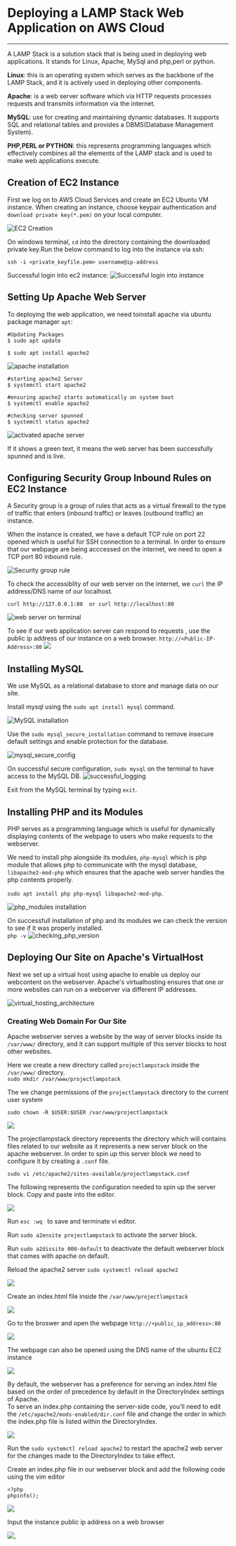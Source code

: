 # Deploying a LAMP Stack Web Application on AWS Cloud
***
A LAMP Stack is a solution stack that is being used in deploying web applications. It stands for Linux, Apache, MySql and php,perl or python. 

**Linux**: this is an operating system which serves as the backbone of the LAMP Stack, and it is actively used in deploying other components.

**Apache**: is a web server software which via HTTP requests processes requests and transmits information via the internet.

**MySQL**: use for creating and maintaining dynamic databases. It supports SQL and relational tables and provides a DBMS(Database Management System).

**PHP,PERL or PYTHON**: this represents programming languages which effectively combines all the elements of the LAMP stack and is used to make web applications execute.

## Creation of EC2 Instance
First we log on to AWS Cloud Services and create an EC2 Ubuntu VM instance. When creating an instance, choose keypair authentication and `download private key(*.pem)` on your local computer.

![EC2 Creation](./img/1.ec2_creation.png)

On windows terminal, `cd` into the directory containing the downloaded private key.Run the below command to log into the instance via ssh: <br/>

`ssh -i <private_keyfile.pem> username@ip-address`

Successful login into ec2 instance:
![Successful login into instance](./img/2.logged_into_ec2_instance.png)
## Setting Up Apache Web Server

To deploying the web application, we need toinstall apache via ubuntu package manager `apt`:
```
#Updating Packages
$ sudo apt update

$ sudo apt install apache2
```
![apache installation](./img/3.a.%20running_the_apache_installation_command.png)

```
#starting apache2 Server
$ systemctl start apache2

#ensuring apache2 starts automatically on system boot
$ systemctl enable apache2

#checking server spunned
$ systemctl status apache2
```
![activated apache server](./img/3.b.%20apache_installation_success.png)

If it shows a green text, it means the web server has been successfully spunned and is live.

## Configuring Security Group Inbound Rules on EC2 Instance
A Security group is a group of rules that acts as a virtual firewall to the type of traffic that enters (inbound traffic) or leaves (outbound traffic) an instance.

When the instance is created, we have a default TCP rule on port 22 opened which is useful for SSH connection to a terminal.
In order to ensure that our webpage are being acccessed on the internet, we need to open a TCP port 80 inbound rule.

![Security group rule ](./img/4.configuring_securitygroup_rules.png)

To check the accessiblity of our web server on the internet, we `curl` the IP address/DNS name of our localhost.
```
curl http://127.0.0.1:80  or curl http://localhost:80
```

![web server on terminal](./img/5.checking_inbound_rule_implementation.png)

To see if our web application server can respond to requests , use the public ip address of our instance on a web browser.
`http://<Public-IP-Address>:80` 
![](./img/5.a.checking_rules_config2.png)

## Installing MySQL
We use MySQL as a relational database to store and manage data on our site. 

Install mysql using the `sudo apt install mysql` command. 

![MySQL installation](./img/6.mysql_installation.png)

Use the `sudo mysql_secure_installation` command to remove insecure default settings and enable protection for the database.

![mysql_secure_config](./img/7.mysql_secure_config.png)

On successful secure configuration, `sudo mysql`  on the terminal to have access to the MySQL DB.
![successful_logging](./img/8.sql_logging.png)

Exit from the MySQL terminal by typing `exit`.

## Installing PHP and its Modules
PHP serves as a programming language which is useful for dynamically displaying contents of the webpage to users who make requests to the webserver.

We need to install php alongside its modules, `php-mysql` which is php module that allows php to communicate with the mysql database, `libapache2-mod-php` which ensures that the apache web server handles the php contents properly.

`sudo apt install php php-mysql libapache2-mod-php`.

![php_modules installation](./img/9.%20installing_php_modules.png)

On successfull installation of php and its modules we can check the version to see if it was properly installed. <br/>
` php -v `
![checking_php_version](./img/10.%20cheking_php_version.png)

## Deploying Our Site on Apache's VirtualHost

Next we set up a virtual host using apache to enable us deploy our webcontent on the webserver. Apache's virtualhosting ensures that one or more websites can run on a webserver via different IP addresses.

![virtual_hosting_architecture](./img/11.apache_virtualhost_architecture.png)

### Creating Web Domain For Our Site
Apache webserver serves a website by the way of server blocks inside its `/var/www/` directory, and it can support multiple of this server blocks to host other websites. 

Here we create a new directory called `projectlampstack` inside the `/var/www/` directory. <br/>
`sudo mkdir /var/www/projectlampstack`

The we change permissions of the `projectlampstack` directory to the current user system

`sudo chown -R $USER:$USER /var/www/projectlampstack`

![](./img/12.changing_projectlamp_permissions.png)

The projectlampstack directory represents the directory which will contains files related to our website as it represents a new server block on the apache webserver. In order to spin up this server block we need to configure it by creating a `.conf` file. 

`sudo vi /etc/apache2/sites-available/projectlampstack.conf`

The following represents the configuration needed to spin up the server block. Copy and paste into the editor.

![](./img/13.projectlampstack_config.png)

Run `esc :wq ` to save and terminate vi editor.

Run `sudo a2ensite projectlampstack` to activate the server block. 

Run `sudo a2dissite 000-default` to deactivate the default webserver block that comes with apache on default.

Reload the apache2 server `sudo systemctl reload apache2`

![](./img/14.configured_projectlamp_via_virtualhost.png)

Create an index.html file inside the `/var/www/projectlampstack` 

![](./img/15.created_indexhtml.png)

Go to the broswer and open the webpage
`http://<public_ip_address>:80`

![](./img/16.testing_deployment.png)

The webpage can also be opened using the DNS name of the ubuntu EC2 instance

![](./img/17.testing_deployment_dns.png)

By default, the webserver has a preference for serving an index.html file based on the order of precedence by default in the DirectoryIndex settings of Apache.<br/>
 To serve an index.php containing the server-side code, you’ll need to edit the `/etc/apache2/mods-enabled/dir.conf` file and change the order in which the index.php file is listed within the DirectoryIndex.

 ![](./img/18.config_directivemod.png)

 Run the `sudo systemctl reload apache2` to restart the apache2 web server for the changes made to the DirectoryIndex to take effect.

 Create an index.php file in our webserver block and add the following code using the vim editor

 ```
 <?php
 phpinfo();
 ```
 ![](./img/19.php_code.png)

 Input the instance public ip address on a web browser

 ![](./img/20.php_success.png).

